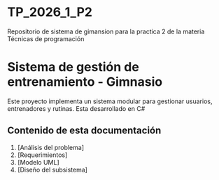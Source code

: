 # TP_2026_1_P2
Repositorio de sistema de gimansion para la practica 2 de la materia Técnicas de programación

# Sistema de gestión de entrenamiento - Gimnasio
Este proyecto implementa un sistema modular para gestionar usuarios, entrenadores y rutinas. Esta desarrollado en C#

## Contenido de esta documentación
1. [Análisis del problema]
2. [Requerimientos]
3. [Modelo UML]
4. [Diseño del subsistema]
